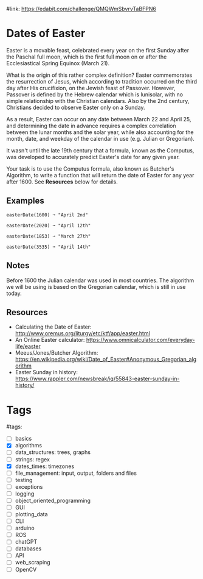 #link: https://edabit.com/challenge/QMQWmSbvrvTaBFPN6



# Dates of Easter

Easter is a movable feast, celebrated every year on the first Sunday after the Paschal full moon, which is the first full moon on or after the Ecclesiastical Spring Equinox (March 21). 

What is the origin of this rather complex definition? Easter commemorates the resurrection of Jesus, which according to tradition occurred on the third day after His crucifixion, on the Jewish feast of Passover. However, Passover is defined by the Hebrew calendar which is lunisolar, with no simple relationship with the Christian calendars. Also by the 2nd century, Christians decided to observe Easter only on a Sunday. 

As a result, Easter can occur on any date between March 22 and April 25, and determining the date in advance requires a complex correlation between the lunar months and the solar year, while also accounting for the month, date, and weekday of the calendar in use (e.g. Julian or Gregorian).

It wasn't until the late 19th century that a formula, known as the Computus, was developed to accurately predict Easter's date for any given year.

Your task is to use the Computus formula, also known as Butcher's Algorithm, to write a function that will return the date of Easter for any year after 1600. See **Resources** below for details.

## Examples

```
easterDate(1600) ➞ "April 2nd"

easterDate(2020) ➞ "April 12th"

easterDate(1853) ➞ "March 27th"

easterDate(3535) ➞ "April 14th"
```

## Notes

Before 1600 the Julian calendar was used in most countries. The algorithm we will be using is based on the Gregorian calendar, which is still in use today.

## Resources

* Calculating the Date of Easter: http://www.oremus.org/liturgy/etc/ktf/app/easter.html
* An Online Easter calculator: https://www.omnicalculator.com/everyday-life/easter
* Meeus/Jones/Butcher Algorithm: https://en.wikipedia.org/wiki/Date_of_Easter#Anonymous_Gregorian_algorithm
* Easter Sunday in history: https://www.rappler.com/newsbreak/iq/55843-easter-sunday-in-history/

# Tags

#tags: 
- [ ] basics
- [x] algorithms
- [ ] data_structures: trees, graphs
- [ ] strings: regex
- [x] dates_times: timezones
- [ ] file_management: input, output, folders and files
- [ ] testing
- [ ] exceptions
- [ ] logging
- [ ] object_oriented_programming
- [ ] GUI
- [ ] plotting_data
- [ ] CLI
- [ ] arduino
- [ ] ROS
- [ ] chatGPT
- [ ] databases
- [ ] API
- [ ] web_scraping
- [ ] OpenCV